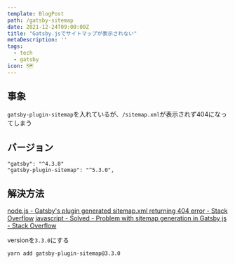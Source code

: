 ```yaml
---
template: BlogPost
path: /gatsby-sitemap
date: 2021-12-24T09:00:00Z
title: "Gatsby.jsでサイトマップが表示されない"
metaDescription: ''
tags:
  - tech
  - gatsby
icon: 🗺
---
```

## 事象

`gatsby-plugin-sitemap`を入れているが、`/sitemap.xml`が表示されず404になってしまう

## バージョン

```
"gatsby": "^4.3.0"
"gatsby-plugin-sitemap": "^5.3.0",
```

## 解決方法

[node.js - Gatsby's plugin generated sitemap.xml returning 404 error - Stack Overflow](https://stackoverflow.com/questions/67491776/gatsbys-plugin-generated-sitemap-xml-returning-404-error)
[javascript - Solved - Problem with sitemap generation in Gatsby js - Stack Overflow](https://stackoverflow.com/questions/69452298/solved-problem-with-sitemap-generation-in-gatsby-js)

versionを`3.3.0`にする

```
yarn add gatsby-plugin-sitemap@3.3.0
```

